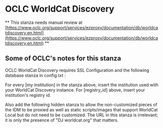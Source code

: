 # OCLC WorldCat Discovery
** This stanza needs manual review at [https://www.oclc.org/support/services/ezproxy/documentation/db/worldcatdiscovery.en.html](https://www.oclc.org/support/services/ezproxy/documentation/db/worldcatdiscovery.en.html) **

## Some of OCLC's notes for this stanza

OCLC WorldCat Discovery requires SSL Configuration and the following database stanza in config.txt :

For every [my institution] in the stanza above, insert the institution used with your WorldCat Discovery instance. For [registry_id] above, insert your institution's registry id.

Also add the following hidden stanza to allow the non-customized pieces of the IDM to be proxied as well as static scripts/images that support WorldCat Local but do not need to be customized. The URL in this stanza is irrelevant; it is only the presence of "DJ worldcat.org" that matters.
